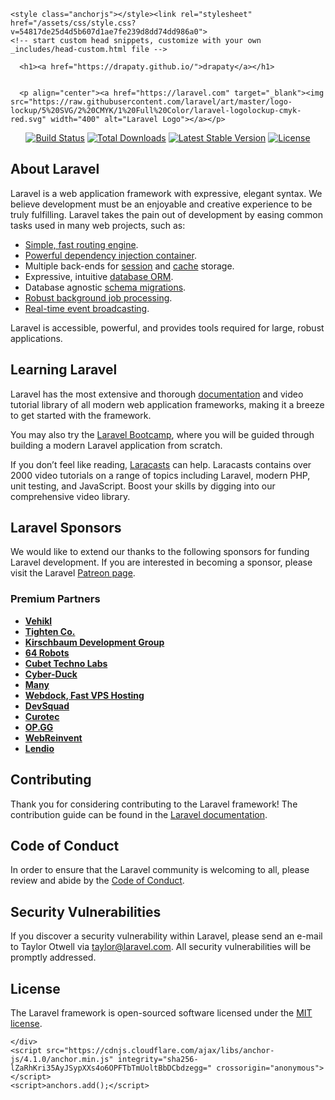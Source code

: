 <html lang="en-US"><head>
    <meta charset="UTF-8">
    <meta http-equiv="X-UA-Compatible" content="IE=edge">
    <meta name="viewport" content="width=device-width, initial-scale=1">

<!-- Begin Jekyll SEO tag v2.8.0 -->
<title>drapaty | Sitio Web</title>
<meta name="generator" content="Jekyll v3.10.0">
<meta property="og:title" content="drapaty">
<meta property="og:locale" content="en_US">
<meta name="description" content="Sitio Web">
<meta property="og:description" content="Sitio Web">
<link rel="canonical" href="https://drapaty.github.io/">
<meta property="og:url" content="https://drapaty.github.io/">
<meta property="og:site_name" content="drapaty">
<meta property="og:type" content="website">
<meta name="twitter:card" content="summary">
<meta property="twitter:title" content="drapaty">
<script type="application/ld+json">
{"@context":"https://schema.org","@type":"WebSite","description":"Sitio Web","headline":"drapaty","name":"drapaty","url":"https://drapaty.github.io/"}</script>
<!-- End Jekyll SEO tag -->

    <style class="anchorjs"></style><link rel="stylesheet" href="/assets/css/style.css?v=54817de25d4d5b607d1ae7fe239d8dd74dd986a0">
    <!-- start custom head snippets, customize with your own _includes/head-custom.html file -->

<!-- Setup Google Analytics -->



<!-- You can set your favicon here -->
<!-- link rel="shortcut icon" type="image/x-icon" href="/favicon.ico" -->

<!-- end custom head snippets -->

  </head>
  <body>
    <div class="container-lg px-3 my-5 markdown-body">
      
      <h1><a href="https://drapaty.github.io/">drapaty</a></h1>
      

      <p align="center"><a href="https://laravel.com" target="_blank"><img src="https://raw.githubusercontent.com/laravel/art/master/logo-lockup/5%20SVG/2%20CMYK/1%20Full%20Color/laravel-logolockup-cmyk-red.svg" width="400" alt="Laravel Logo"></a></p>

<p align="center">
<a href="https://travis-ci.org/laravel/framework"><img src="https://travis-ci.org/laravel/framework.svg" alt="Build Status"></a>
<a href="https://packagist.org/packages/laravel/framework"><img src="https://img.shields.io/packagist/dt/laravel/framework" alt="Total Downloads"></a>
<a href="https://packagist.org/packages/laravel/framework"><img src="https://img.shields.io/packagist/v/laravel/framework" alt="Latest Stable Version"></a>
<a href="https://packagist.org/packages/laravel/framework"><img src="https://img.shields.io/packagist/l/laravel/framework" alt="License"></a>
</p>

<h2 id="about-laravel">About Laravel<a class="anchorjs-link " href="#about-laravel" aria-label="Anchor" data-anchorjs-icon="" style="font: 1em / 1 anchorjs-icons; padding-left: 0.375em;"></a></h2>

<p>Laravel is a web application framework with expressive, elegant syntax. We believe development must be an enjoyable and creative experience to be truly fulfilling. Laravel takes the pain out of development by easing common tasks used in many web projects, such as:</p>

<ul>
  <li><a href="https://laravel.com/docs/routing">Simple, fast routing engine</a>.</li>
  <li><a href="https://laravel.com/docs/container">Powerful dependency injection container</a>.</li>
  <li>Multiple back-ends for <a href="https://laravel.com/docs/session">session</a> and <a href="https://laravel.com/docs/cache">cache</a> storage.</li>
  <li>Expressive, intuitive <a href="https://laravel.com/docs/eloquent">database ORM</a>.</li>
  <li>Database agnostic <a href="https://laravel.com/docs/migrations">schema migrations</a>.</li>
  <li><a href="https://laravel.com/docs/queues">Robust background job processing</a>.</li>
  <li><a href="https://laravel.com/docs/broadcasting">Real-time event broadcasting</a>.</li>
</ul>

<p>Laravel is accessible, powerful, and provides tools required for large, robust applications.</p>

<h2 id="learning-laravel">Learning Laravel<a class="anchorjs-link " href="#learning-laravel" aria-label="Anchor" data-anchorjs-icon="" style="font: 1em / 1 anchorjs-icons; padding-left: 0.375em;"></a></h2>

<p>Laravel has the most extensive and thorough <a href="https://laravel.com/docs">documentation</a> and video tutorial library of all modern web application frameworks, making it a breeze to get started with the framework.</p>

<p>You may also try the <a href="https://bootcamp.laravel.com">Laravel Bootcamp</a>, where you will be guided through building a modern Laravel application from scratch.</p>

<p>If you don’t feel like reading, <a href="https://laracasts.com">Laracasts</a> can help. Laracasts contains over 2000 video tutorials on a range of topics including Laravel, modern PHP, unit testing, and JavaScript. Boost your skills by digging into our comprehensive video library.</p>

<h2 id="laravel-sponsors">Laravel Sponsors<a class="anchorjs-link " href="#laravel-sponsors" aria-label="Anchor" data-anchorjs-icon="" style="font: 1em / 1 anchorjs-icons; padding-left: 0.375em;"></a></h2>

<p>We would like to extend our thanks to the following sponsors for funding Laravel development. If you are interested in becoming a sponsor, please visit the Laravel <a href="https://patreon.com/taylorotwell">Patreon page</a>.</p>

<h3 id="premium-partners">Premium Partners<a class="anchorjs-link " href="#premium-partners" aria-label="Anchor" data-anchorjs-icon="" style="font: 1em / 1 anchorjs-icons; padding-left: 0.375em;"></a></h3>

<ul>
  <li><strong><a href="https://vehikl.com/">Vehikl</a></strong></li>
  <li><strong><a href="https://tighten.co">Tighten Co.</a></strong></li>
  <li><strong><a href="https://kirschbaumdevelopment.com">Kirschbaum Development Group</a></strong></li>
  <li><strong><a href="https://64robots.com">64 Robots</a></strong></li>
  <li><strong><a href="https://cubettech.com">Cubet Techno Labs</a></strong></li>
  <li><strong><a href="https://cyber-duck.co.uk">Cyber-Duck</a></strong></li>
  <li><strong><a href="https://www.many.co.uk">Many</a></strong></li>
  <li><strong><a href="https://www.webdock.io/en">Webdock, Fast VPS Hosting</a></strong></li>
  <li><strong><a href="https://devsquad.com">DevSquad</a></strong></li>
  <li><strong><a href="https://www.curotec.com/services/technologies/laravel/">Curotec</a></strong></li>
  <li><strong><a href="https://op.gg">OP.GG</a></strong></li>
  <li><strong><a href="https://webreinvent.com/?utm_source=laravel&amp;utm_medium=github&amp;utm_campaign=patreon-sponsors">WebReinvent</a></strong></li>
  <li><strong><a href="https://lendio.com">Lendio</a></strong></li>
</ul>

<h2 id="contributing">Contributing<a class="anchorjs-link " href="#contributing" aria-label="Anchor" data-anchorjs-icon="" style="font: 1em / 1 anchorjs-icons; padding-left: 0.375em;"></a></h2>

<p>Thank you for considering contributing to the Laravel framework! The contribution guide can be found in the <a href="https://laravel.com/docs/contributions">Laravel documentation</a>.</p>

<h2 id="code-of-conduct">Code of Conduct<a class="anchorjs-link " href="#code-of-conduct" aria-label="Anchor" data-anchorjs-icon="" style="font: 1em / 1 anchorjs-icons; padding-left: 0.375em;"></a></h2>

<p>In order to ensure that the Laravel community is welcoming to all, please review and abide by the <a href="https://laravel.com/docs/contributions#code-of-conduct">Code of Conduct</a>.</p>

<h2 id="security-vulnerabilities">Security Vulnerabilities<a class="anchorjs-link " href="#security-vulnerabilities" aria-label="Anchor" data-anchorjs-icon="" style="font: 1em / 1 anchorjs-icons; padding-left: 0.375em;"></a></h2>

<p>If you discover a security vulnerability within Laravel, please send an e-mail to Taylor Otwell via <a href="mailto:taylor@laravel.com">taylor@laravel.com</a>. All security vulnerabilities will be promptly addressed.</p>

<h2 id="license">License<a class="anchorjs-link " href="#license" aria-label="Anchor" data-anchorjs-icon="" style="font: 1em / 1 anchorjs-icons; padding-left: 0.375em;"></a></h2>

<p>The Laravel framework is open-sourced software licensed under the <a href="https://opensource.org/licenses/MIT">MIT license</a>.</p>


      
    </div>
    <script src="https://cdnjs.cloudflare.com/ajax/libs/anchor-js/4.1.0/anchor.min.js" integrity="sha256-lZaRhKri35AyJSypXXs4o6OPFTbTmUoltBbDCbdzegg=" crossorigin="anonymous"></script>
    <script>anchors.add();</script>
  

</body></html>
